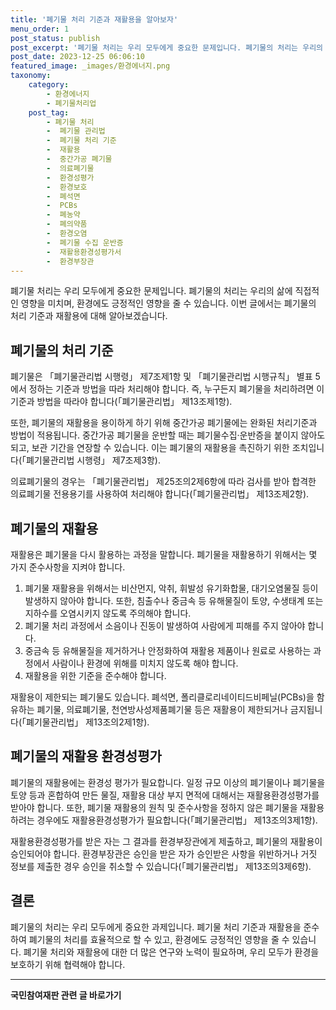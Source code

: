 ```yaml
---
title: '폐기물 처리 기준과 재활용을 알아보자'
menu_order: 1
post_status: publish
post_excerpt: '폐기물 처리는 우리 모두에게 중요한 문제입니다. 폐기물의 처리는 우리의 삶에 직접적인 영향을 미치며, 환경에도 긍정적인 영향을 줄 수 있습니다. 이번 글에서는 폐기물의 처리 기준과 재활용에 대해 알아보겠습니다.'
post_date: 2023-12-25 06:06:10
featured_image: _images/환경에너지.png
taxonomy:
    category:
        - 환경에너지
        - 폐기물처리업
    post_tag:
        - 폐기물 처리
        -  폐기물 관리법
        -  폐기물 처리 기준
        -  재활용
        -  중간가공 폐기물
        -  의료폐기물
        -  환경성평가
        -  환경보호
        -  폐석면
        -  PCBs
        -  폐농약
        -  폐의약품
        -  환경오염
        -  폐기물 수집 운반증
        -  재활용환경성평가서
        -  환경부장관
---
```



폐기물 처리는 우리 모두에게 중요한 문제입니다. 폐기물의 처리는 우리의 삶에 직접적인 영향을 미치며, 환경에도 긍정적인 영향을 줄 수 있습니다. 이번 글에서는 폐기물의 처리 기준과 재활용에 대해 알아보겠습니다.

## 폐기물의 처리 기준

폐기물은 「폐기물관리법 시행령」 제7조제1항 및 「폐기물관리법 시행규칙」 별표 5에서 정하는 기준과 방법을 따라 처리해야 합니다. 즉, 누구든지 폐기물을 처리하려면 이 기준과 방법을 따라야 합니다(「폐기물관리법」 제13조제1항).

또한, 폐기물의 재활용을 용이하게 하기 위해 중간가공 폐기물에는 완화된 처리기준과 방법이 적용됩니다. 중간가공 폐기물을 운반할 때는 폐기물수집·운반증을 붙이지 않아도 되고, 보관 기간을 연장할 수 있습니다. 이는 폐기물의 재활용을 촉진하기 위한 조치입니다(「폐기물관리법 시행령」 제7조제3항).

의료폐기물의 경우는 「폐기물관리법」 제25조의2제6항에 따라 검사를 받아 합격한 의료폐기물 전용용기를 사용하여 처리해야 합니다(「폐기물관리법」 제13조제2항).

## 폐기물의 재활용

재활용은 폐기물을 다시 활용하는 과정을 말합니다. 폐기물을 재활용하기 위해서는 몇 가지 준수사항을 지켜야 합니다.

1. 폐기물 재활용을 위해서는 비산먼지, 악취, 휘발성 유기화합물, 대기오염물질 등이 발생하지 않아야 합니다. 또한, 침출수나 중금속 등 유해물질이 토양, 수생태계 또는 지하수를 오염시키지 않도록 주의해야 합니다.
2. 폐기물 처리 과정에서 소음이나 진동이 발생하여 사람에게 피해를 주지 않아야 합니다.
3. 중금속 등 유해물질을 제거하거나 안정화하여 재활용 제품이나 원료로 사용하는 과정에서 사람이나 환경에 위해를 미치지 않도록 해야 합니다.
4. 재활용을 위한 기준을 준수해야 합니다.

재활용이 제한되는 폐기물도 있습니다. 폐석면, 폴리클로리네이티드비페닐(PCBs)을 함유하는 폐기물, 의료폐기물, 천연방사성제품폐기물 등은 재활용이 제한되거나 금지됩니다(「폐기물관리법」 제13조의2제1항).

## 폐기물의 재활용 환경성평가

폐기물의 재활용에는 환경성 평가가 필요합니다. 일정 규모 이상의 폐기물이나 폐기물을 토양 등과 혼합하여 만든 물질, 재활용 대상 부지 면적에 대해서는 재활용환경성평가를 받아야 합니다. 또한, 폐기물 재활용의 원칙 및 준수사항을 정하지 않은 폐기물을 재활용하려는 경우에도 재활용환경성평가가 필요합니다(「폐기물관리법」 제13조의3제1항).

재활용환경성평가를 받은 자는 그 결과를 환경부장관에게 제출하고, 폐기물의 재활용이 승인되어야 합니다. 환경부장관은 승인을 받은 자가 승인받은 사항을 위반하거나 거짓 정보를 제출한 경우 승인을 취소할 수 있습니다(「폐기물관리법」 제13조의3제6항).

## 결론


폐기물의 처리는 우리 모두에게 중요한 과제입니다. 폐기물 처리 기준과 재활용을 준수하여 폐기물의 처리를 효율적으로 할 수 있고, 환경에도 긍정적인 영향을 줄 수 있습니다. 폐기물 처리와 재활용에 대한 더 많은 연구와 노력이 필요하며, 우리 모두가 환경을 보호하기 위해 협력해야 합니다.
<!-- wp:separator -->
<hr class="wp-block-separator has-alpha-channel-opacity"/>
<!-- /wp:separator -->

<!-- wp:group {"backgroundColor":"base","layout":{"type":"constrained"}} -->
<div class="wp-block-group has-base-background-color has-background"><!-- wp:paragraph {"align":"center","fontSize":"medium"} -->
<p class="has-text-align-center has-large-font-size"><strong>국민참여재판 관련 글 바로가기</strong></p>
<!-- /wp:paragraph -->


<!-- wp:latest-posts
{"categories":[{"id":15305,"count":19,"description":"","link":"https://uknowlaw.com/category/%ea%b5%ad%eb%af%bc%ec%b0%b8%ec%97%ac%ec%9e%ac%ed%8c%90/","name":"국민참여재판","slug":"국민참여재판","taxonomy":"category","parent":0,"meta":[],"_links":{"self":[{"href":"https://uknowlaw.com/wp-json/wp/v2/categories/15305"}],"collection":[{"href":"https://uknowlaw.com/wp-json/wp/v2/categories"}],"about":[{"href":"https://uknowlaw.com/wp-json/wp/v2/taxonomies/category"}],"wp:post_type":[{"href":"https://uknowlaw.com/wp-json/wp/v2/posts?categories=15305"}],"curies":[{"name":"wp","href":"https://api.w.org/{rel}","templated":true}]}}],"postsToShow":100,"excerptLength":28,"postLayout":"grid","columns":2,"featuredImageAlign":"left","featuredImageSizeSlug":"large","fontSize":"small"} /--></div>
<!-- /wp:group -->